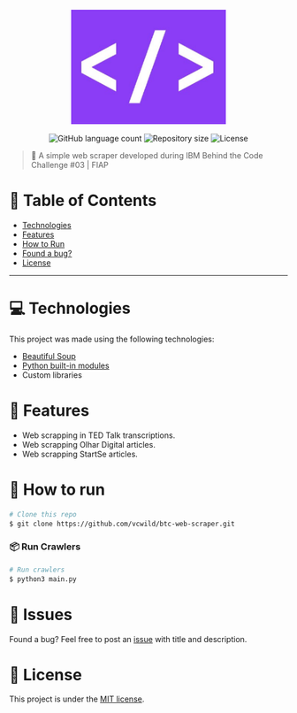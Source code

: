 <p align="center">
   <img src="./.github/logo.png" alt="Behind the Code Challenge 03" width="280"/>
</p>

<p align="center">	
  <img alt="GitHub language count" src="https://img.shields.io/github/languages/count/vcwild/btc-web-scraper?color=774DD6">

  <img alt="Repository size" src="https://img.shields.io/github/repo-size/vcwild/btc-web-scraper?color=774DD6">

  <img alt="License" src="https://img.shields.io/badge/license-MIT-8257E5">
</p>

> :rocket: A simple web scraper developed during IBM Behind the Code Challenge #03 | FIAP


# :pushpin: Table of Contents
 
* [Technologies](#computer-technologies)
* [Features](#rocket-features)
* [How to Run](#construction_worker-how-to-run)
* [Found a bug?](#bug-issues)
* [License](#closed_book-license)

-----

# :computer: Technologies
This project was made using the following technologies:

* [Beautiful Soup](https://www.crummy.com/software/BeautifulSoup/bs4/doc/)      
* [Python built-in modules](https://docs.python.org/3/py-modindex.html)         
* Custom libraries

# :rocket: Features

* Web scrapping in TED Talk transcriptions.
* Web scrapping Olhar Digital articles.
* Web scrapping StartSe articles.

# :construction_worker: How to run
```bash
# Clone this repo
$ git clone https://github.com/vcwild/btc-web-scraper.git
```
### 📦 Run Crawlers

```bash
# Run crawlers
$ python3 main.py
```

# :bug: Issues

Found a bug? Feel free to post an [issue](https://github.com/vcwild/btc-web-scrapper/issues) with title and description.


# :closed_book: License

This project is under the [MIT license](./LICENSE).
